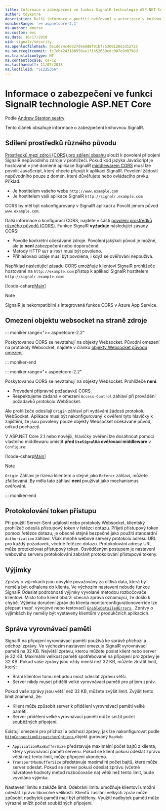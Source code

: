 ```yaml
---
title: Informace o zabezpečení ve funkci SignalR technologie ASP.NET Core
author: tdykstra
description: Další informace o použití ověřování a autorizace v knihovně SignalR technologie ASP.NET Core.
monikerRange: '>= aspnetcore-2.1'
ms.author: anurse
ms.custom: mvc
ms.date: 10/17/2018
uid: signalr/security
ms.openlocfilehash: be1dd24c40327d9a0d8f91bf75300128d3d52725
ms.sourcegitcommit: fc7eb4243188950ae1f1b52669edc007e9d0798d
ms.translationtype: HT
ms.contentlocale: cs-CZ
ms.lasthandoff: 11/07/2018
ms.locfileid: "51225366"
---
```

# <a name="security-considerations-in-aspnet-core-signalr"></a>Informace o zabezpečení ve funkci SignalR technologie ASP.NET Core

Podle [Andrew Stanton sestry](https://twitter.com/anurse)

Tento článek obsahuje informace o zabezpečení knihovnou SignalR.

## <a name="cross-origin-resource-sharing"></a>Sdílení prostředků různého původu

[Prostředků mezi zdroji (CORS) pro sdílení obsahu](https://www.w3.org/TR/cors/) slouží k povolení připojení SignalR nepůvodního zdroje v prohlížeči. Pokud kód jazyka JavaScript je hostované v jiné doméně aplikace SignalR [middlewarem CORS](xref:security/cors) musí lze povolit JavaScript, který chcete připojit k aplikaci SignalR. Povolení žádostí nepůvodního pouze z domén, které důvěřujete nebo ovládacího prvku. Příklad:

* Je hostitelem vašeho webu `http://www.example.com`
* Je hostitelem vaší aplikace SignalR `http://signalr.example.com`

CORS by měl být nakonfigurovaný v SignalR aplikaci a Povolit jenom původ `www.example.com`.

Další informace o konfiguraci CORS, najdete v části [povolení prostředků různého původů (CORS)](xref:security/cors). Funkce SignalR **vyžaduje** následující zásady CORS:

* Povolte konkrétní očekávané zdroje. Povolení jakýkoli původ je možné, ale je **není** zabezpečení nebo doporučené.
* Metody HTTP `GET` a `POST` musí být povoleno.
* Přihlašovací údaje musí být povolena, i když se ověřování nepoužívá.

Například následující zásadu CORS umožňuje klientovi SignalR prohlížeče hostované na `http://example.com` přístup k aplikaci SignalR hostitelem `http://signalr.example.com`:

[!code-csharp[Main](security/sample/Startup.cs?name=snippet1)]

> [!NOTE]
> SignalR je nekompatibilní s integrovaná funkce CORS v Azure App Service.

## <a name="websocket-origin-restriction"></a>Omezení objektu websocket na straně zdroje

::: moniker range=">= aspnetcore-2.2"

Poskytovanou CORS se nevztahují na objekty Websocket. Původní omezení na protokoly Websocket, najdete v článku [objekty Websocket původu omezení](xref:fundamentals/websockets#websocket-origin-restriction).

::: moniker-end

::: moniker range="< aspnetcore-2.2"

Poskytovanou CORS se nevztahují na objekty Websocket. Prohlížeče **není**:

* Provedení přípravné požadavků CORS.
* Respektujeme zadaná v omezení `Access-Control` záhlaví při provádění požadavků protokolu WebSocket.

Ale prohlížeče odesílají `Origin` záhlaví při vydávání žádostí protokolu WebSocket. Aplikace musí být nakonfigurovaný k ověření tyto hlavičky k zajištění, že jsou povoleny pouze objekty Websocket očekávané původ, odkud pocházejí.

V ASP.NET Core 2.1 nebo novější, hlavičky ověření lze dosáhnout pomocí vlastního middlewaru umístit **před `UseSignalR`a ověřovací middleware** v `Configure`:

[!code-csharp[Main](security/sample/Startup.cs?name=snippet2)]

> [!NOTE]
> `Origin` Záhlaví je řízena klientem a stejně jako `Referer` záhlaví, můžete zfalšovaná. By měla tato záhlaví **není** používat jako mechanismus ověřování.

::: moniker-end

## <a name="access-token-logging"></a>Protokolování token přístupu

Při použití Server-Sent události nebo protokoly Websocket, klientský prohlížeč odesílá přístupový token v řetězci dotazu. Přijetí přístupový token pomocí řetězce dotazu, je obecně stejně bezpečné jako použití standardní `Authorization` záhlaví. Však mnohé webové servery protokolu adresu URL pro každý požadavek, včetně řetězec dotazu. Protokolování adresy URL může protokolovat přístupový token. Osvědčeným postupem je nastavení webového serveru protokolování zabránit protokolování přístupové tokeny.

## <a name="exceptions"></a>Výjimky

Zprávy o výjimkách jsou obvykle považovány za citlivá data, která by neměla být odhalena do klienta. Ve výchozím nastavení nebude funkce SignalR Odeslat podrobnosti výjimky vyvolané metodou rozbočovače klientovi. Místo toho klient obdrží obecná zpráva oznamující, že došlo k chybě. Výjimka doručení zpráv do klienta monitorconfigurationoverride lze přepsat (např. vývojové nebo testovací) [ `EnableDetailedErrors` ](xref:signalr/configuration#configure-server-options). Zprávy o výjimkách by neměly být vystaveny klientům v produkčních aplikacích.

## <a name="buffer-management"></a>Správa vyrovnávací paměti

SignalR na připojení vyrovnávací paměti používá ke správě příchozí a odchozí zprávy. Ve výchozím nastavení omezuje SignalR vyrovnávací paměti na 32 KB. Největší zprávu, kterou můžete poslat klient nebo server je 32 KB. Maximální velikost paměti spotřebované na připojení pro zprávy je 32 KB. Pokud vaše zprávy jsou vždy menší než 32 KB, můžete zkrátit limit, který:

* Brání klientovi tomu nebudou moct odeslat zprávu větší.
* Server nikdy muset přidělit velké vyrovnávací paměti pro příjem zpráv.

Pokud vaše zprávy jsou větší než 32 KB, můžete zvýšit limit. Zvýšit tento limit znamená, že:

* Klient může způsobit server k přidělení vyrovnávací paměti velké paměti.
* Server přidělení velké vyrovnávací paměti může snížit počet souběžných připojení.

Existují omezení pro příchozí a odchozí zprávy, jak lze nakonfigurovat podle [ `HttpConnectionDispatcherOptions` ](xref:signalr/configuration#configure-server-options) objekt gurovaný `MapHub`:

* `ApplicationMaxBufferSize` představuje maximální počet bajtů z klienta, který vyrovnávací paměti serveru. Pokud se klient pokusí odeslat zprávu větší než tento limit, může připojení ukončeno.
* `TransportMaxBufferSize` představuje maximální počet bajtů, které může server odeslat. Pokud se server pokusí odeslat zprávu (včetně návratové hodnoty metod rozbočovače na) větší než tento limit, bude vyvolána výjimka.

Nastavení limitu `0` zakáže limit. Odebrání limitu umožňuje klientovi umožní odeslat zprávu libovolné velikosti. Klientů zasílání velkých zpráv může způsobit nadbytek paměti mají být přiděleny. Využití nadbytek paměti může výrazně snížit počet souběžných připojení.
